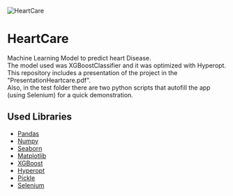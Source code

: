![HeartCare](https://resize.indiatvnews.com/en/resize/newbucket/1200_-/2020/08/heart-1596700238.jpg)
# HeartCare
Machine Learning Model to predict heart Disease.  
The model used was XGBoostClassifier and it was optimized with Hyperopt.  
This repository includes a presentation of the project in the "PresentationHeartcare.pdf".   
Also, in the test folder there are two python scripts that autofill the app (using Selenium) for a quick demonstration.

## Used Libraries
 * [Pandas](https://pandas.pydata.org/docs/)
 * [Numpy](https://numpy.org/doc/stable/)
 * [Seaborn](https://seaborn.pydata.org/)
 * [Matplotlib](https://matplotlib.org/stable/index.html)
 * [XGBoost](https://xgboost.readthedocs.io/en/latest/)
 * [Hyperopt](http://hyperopt.github.io/hyperopt/)
 * [Pickle](https://docs.python.org/3/library/pickle.html)
 * [Selenium](https://www.selenium.dev/documentation/)
